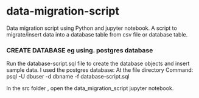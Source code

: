 # data-migration-script
Data migration script using Python and jupyter notebook. A script to migrate/insert data into a database table from csv file or database table.  

### CREATE DATABASE eg using. postgres database
Run the database-script.sql file to create the database objects and insert sample data.
I used the postgres database: 
At the file directory
Command: psql -U dbuser -d dbname -f database-script.sql

In the src folder , open the data_migration_script jupyter notebook. 
